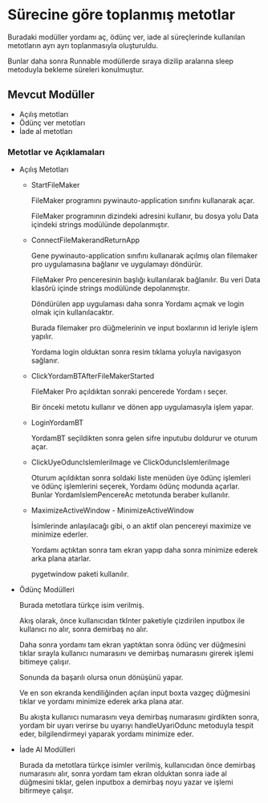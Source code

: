 # Sürecine göre toplanmış metotlar

Buradaki modüller yordamı aç, ödünç ver, iade al süreçlerinde kullanılan metotların ayrı ayrı toplanmasıyla oluşturuldu.

Bunlar daha sonra Runnable modüllerde sıraya dizilip aralarına sleep metoduyla bekleme süreleri konulmuştur.

## Mevcut Modüller
* Açılış metotları
* Ödünç ver metotları
* İade al metotları

### Metotlar ve Açıklamaları
* Açılış Metotları
    * StartFileMaker

        FileMaker programını pywinauto-application sınıfını kullanarak açar.

        FileMaker programının dizindeki adresini kullanır, bu dosya yolu Data içindeki strings modülünde depolanmıştır.
    
    * ConnectFileMakerandReturnApp

        Gene pywinauto-application sınıfını kullanarak açılmış olan filemaker pro uygulamasına bağlanır ve uygulamayı döndürür.

        FileMaker Pro penceresinin başlığı kullanılarak bağlanılır. Bu veri Data klasörü içinde strings modülünde depolanmıştır.

        Döndürülen app uygulaması daha sonra Yordamı açmak ve login olmak için kullanılacaktır.

        Burada filemaker pro düğmelerinin ve input boxlarının id leriyle işlem yapılır.

        Yordama login olduktan sonra resim tıklama yoluyla navigasyon sağlanır.
    
    * ClickYordamBTAfterFileMakerStarted

        FileMaker Pro açıldıktan sonraki pencerede Yordam ı seçer.

        Bir önceki metotu kullanır ve dönen app uygulamasıyla işlem yapar.

    * LoginYordamBT

        YordamBT seçildikten sonra gelen sifre inputubu doldurur ve oturum açar.

    * ClickUyeOduncIslemleriImage ve ClickOduncIslemleriImage

        Oturum açıldıktan sonra soldaki liste menüden üye ödünç işlemleri ve ödünç işlemlerini seçerek, Yordamı ödünç modunda açarlar. Bunlar YordamIslemPencereAc metotunda beraber kullanılır.

    * MaximizeActiveWindow - MinimizeActiveWindow

        İsimlerinde anlaşılacağı gibi, o an aktif olan pencereyi maximize ve minimize ederler.

        Yordamı açtıktan sonra tam ekran yapıp daha sonra minimize ederek arka plana atarlar.

        pygetwindow paketi kullanılır.

* Ödünç Modülleri

    Burada metotlara türkçe isim verilmiş.

    Akış olarak, önce kullanıcıdan tkInter paketiyle çizdirilen inputbox ile kullanıcı no alır, sonra demirbaş no alır.

    Daha sonra yordamı tam ekran yaptıktan sonra ödünç ver düğmesini tıklar sırayla kullanıcı numarasını ve demirbaş numarasını girerek işlemi bitimeye çalışır.

    Sonunda da başarılı olursa onun dönüşünü yapar.

    Ve en son ekranda kendiliğinden açılan input boxta vazgeç düğmesini tıklar ve yordamı minimize ederek arka plana atar.

    Bu akışta kullanıcı numarasını veya demirbaş numarasını girdikten sonra, yordam bir uyarı verirse bu uyarıyı handleUyariOdunc metoduyla tespit eder, bilgilendirmeyi yaparak yordamı minimize eder.

* İade Al Modülleri

    Burada da metotlara türkçe isimler verilmiş, kullanıcıdan önce demirbaş numarasını alır, sonra yordam tam ekran olduktan sonra iade al düğmesini tıklar, gelen inputbox a demirbaş noyu yazar ve işlemi bitirmeye çalışır.




